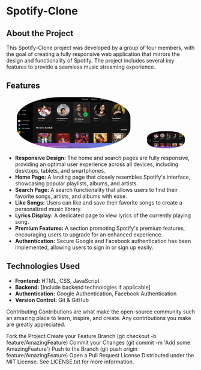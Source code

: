 # Spotify-Clone

## About the Project

This Spotify-Clone project was developed by a group of four members, with the goal of creating a fully responsive web application that mirrors the design and functionality of Spotify. The project includes several key features to provide a seamless music streaming experience.

## Features

<div align="center">
  <img src="image.png" alt="home-page" style="border-radius: 40%; margin: auto; width: 60%;" />
  <img src="image.png" alt="home-page" style="border-radius: 40%; width: 20%; margin-left: 40px;" />
</div>

- **Responsive Design:** The home and search pages are fully responsive, providing an optimal user experience across all devices, including desktops, tablets, and smartphones.
- **Home Page:** A landing page that closely resembles Spotify's interface, showcasing popular playlists, albums, and artists.
- **Search Page:** A search functionality that allows users to find their favorite songs, artists, and albums with ease.
- **Like Songs:** Users can like and save their favorite songs to create a personalized music library.
- **Lyrics Display:** A dedicated page to view lyrics of the currently playing song.
- **Premium Features:** A section promoting Spotify's premium features, encouraging users to upgrade for an enhanced experience.
- **Authentication:** Secure Google and Facebook authentication has been implemented, allowing users to sign in or sign up easily.

## Technologies Used

- **Frontend:** HTML, CSS, JavaScript
- **Backend:** [Include backend technologies if applicable]
- **Authentication:** Google Authentication, Facebook Authentication
- **Version Control:** Git & GitHub

Contributing
Contributions are what make the open-source community such an amazing place to learn, inspire, and create. Any contributions you make are greatly appreciated.

Fork the Project
Create your Feature Branch (git checkout -b feature/AmazingFeature)
Commit your Changes (git commit -m 'Add some AmazingFeature')
Push to the Branch (git push origin feature/AmazingFeature)
Open a Pull Request
License
Distributed under the MIT License. See LICENSE.txt for more information.
